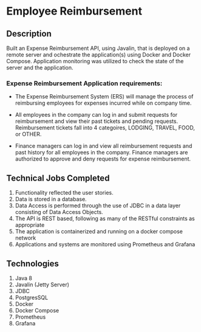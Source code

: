 # Employee Reimbursement

## Description

   Built an Expense Reimbursement API, using Javalin, that is deployed on a remote server and ochestrate the application(s) using Docker and Docker Compose. Application monitoring was utilized to check the state of the server and the application. 

   ### Expense Reimbursement Application requirements:

   * The Expense Reimbursement System (ERS) will manage the process of reimbursing employees for expenses incurred while on company time. 
   
   * All employees in the company can log in and submit requests for reimbursement and view their past tickets and pending requests. Reimbursement tickets fall into 4 categoires, LODGING, TRAVEL, FOOD, or OTHER. 
   
   * Finance managers can log in and view all reimbursement requests and past history for all employees in the company. Finance managers are authorized to approve and deny requests for expense reimbursement. 
 

## Technical Jobs Completed

1. Functionality reflected the user stories.
2. Data is stored in a database.
3. Data Access is performed through the use of JDBC in a data layer consisting of Data Access Objects.
4. The API is REST based, following as many of the RESTful constraints as appropriate
5. The application is containerized and running on a docker compose network
6. Applications and systems are monitored using Prometheus and Grafana 


## Technologies

1. Java 8
2. Javalin (Jetty Server)
3. JDBC
2. PostgresSQL
3. Docker 
4. Docker Compose 
5. Prometheus 
6. Grafana 